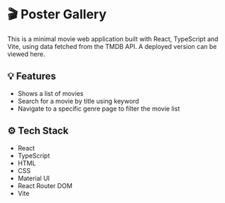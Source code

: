 # 🎬 Poster Gallery

This is a minimal movie web application built with React, TypeScript and Vite, using data fetched from the TMDB API. A deployed version can be viewed here.

## 💡 Features

- Shows a list of movies
- Search for a movie by title using keyword
- Navigate to a specific genre page to filter the movie list

## ⚙️ Tech Stack

- React
- TypeScript
- HTML
- CSS
- Material UI
- React Router DOM
- Vite
